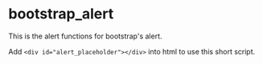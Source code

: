 bootstrap_alert
===============
This is the alert functions for bootstrap's alert.

Add `<div id="alert_placeholder"></div>` into html to use this short script.